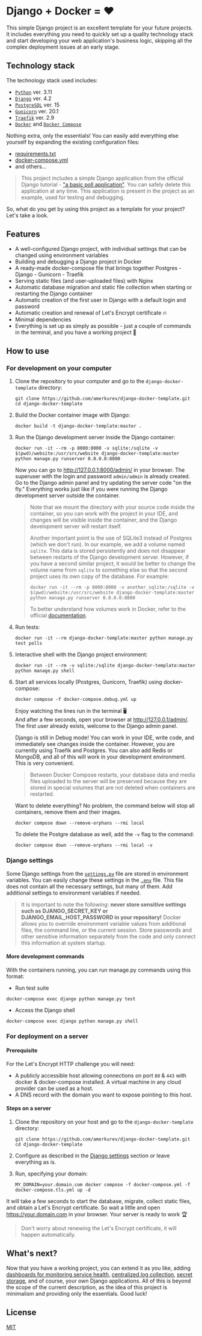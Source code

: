 # Django + Docker = ❤️
This simple Django project is an excellent template for your future projects. It includes everything you need to quickly set up a quality technology stack and start developing your web application's business logic, skipping all the complex deployment issues at an early stage.

## Technology stack
The technology stack used includes:
- [`Python`](https://www.python.org) ver. 3.11
- [`Django`](https://www.djangoproject.com) ver. 4.2
- [`PostgreSQL`](https://www.postgresql.org) ver. 15
- [`Gunicorn`](https://gunicorn.org) ver. 20.1
- [`Traefik`](https://traefik.io/traefik/) ver. 2.9
- [`Docker`](https://docs.docker.com/get-docker/) and [`Docker Compose`](https://docs.docker.com/compose/)

Nothing extra, only the essentials! You can easily add everything else yourself by expanding the existing configuration files:
- [requirements.txt](https://github.com/amerkurev/django-docker-template/blob/master/requirements.txt)
- [docker-compose.yml](https://github.com/amerkurev/django-docker-template/blob/master/docker-compose.yml)
- and others...

> This project includes a simple Django application from the official Django tutorial - ["a basic poll application"](https://docs.djangoproject.com/en/4.2/intro/tutorial01/). You can safely delete this application at any time. This application is present in the project as an example, used for testing and debugging.

So, what do you get by using this project as a template for your project? Let's take a look.

## Features
- A well-configured Django project, with individual settings that can be changed using environment variables
- Building and debugging a Django project in Docker
- A ready-made docker-compose file that brings together Postgres - Django - Gunicorn - Traefik
- Serving static files (and user-uploaded files) with Nginx
- Automatic database migration and static file collection when starting or restarting the Django container
- Automatic creation of the first user in Django with a default login and password
- Automatic creation and renewal of Let's Encrypt certificate 🔥
- Minimal dependencies
- Everything is set up as simply as possible - just a couple of commands in the terminal, and you have a working project 🚀

## How to use

### For development on your computer

1. Clone the repository to your computer and go to the `django-docker-template` directory:
    ```console
    git clone https://github.com/amerkurev/django-docker-template.git
    cd django-docker-template
    ```

2. Build the Docker container image with Django:
    ```console
    docker build -t django-docker-template:master .
    ```

3. Run the Django development server inside the Django container:
    ```console
    docker run -it --rm -p 8000:8000 -v sqlite:/sqlite -v $(pwd)/website:/usr/src/website django-docker-template:master python manage.py runserver 0.0.0.0:8000
    ```

    Now you can go to http://127.0.0.1:8000/admin/ in your browser. The superuser with the login and password `admin/admin` is already created. Go to the Django admin panel and try updating the server code "on the fly." Everything works just like if you were running the Django development server outside the container.
    
    > Note that we mount the directory with your source code inside the container, so you can work with the project in your IDE, and changes will be visible inside the container, and the Django development server will restart itself. 
    >
    > Another important point is the use of SQLite3 instead of Postgres (which we don't run). In our example, we add a volume named `sqlite`. This data is stored persistently and does not disappear between restarts of the Django development server. However, if you have a second similar project, it would be better to change the volume name from `sqlite` to something else so that the second project uses its own copy of the database. For example:
    >
    >```console
    >docker run -it --rm -p 8000:8000 -v another_sqlite:/sqlite -v $(pwd)/website:/usr/src/website django-docker-template:master python manage.py runserver 0.0.0.0:8000
    >```
    >
    > To better understand how volumes work in Docker, refer to the official [documentation](https://docs.docker.com/storage/volumes/).

4. Run tests:
    ```console
    docker run -it --rm django-docker-template:master python manage.py test polls
    ```

5. Interactive shell with the Django project environment:
    ```console
    docker run -it --rm -v sqlite:/sqlite django-docker-template:master python manage.py shell
    ```

6. Start all services locally (Postgres, Gunicorn, Traefik) using docker-compose:
    ```console
    docker compose -f docker-compose.debug.yml up
    ```

    Enjoy watching the lines run in the terminal 🖥️   
    And after a few seconds, open your browser at http://127.0.0.1/admin/. The first user already exists, welcome to the Django admin panel.
    
    Django is still in Debug mode! You can work in your IDE, write code, and immediately see changes inside the container. However, you are currently using Traefik and Postgres. You can also add Redis or MongoDB, and all of this will work in your development environment. This is very convenient.
    
    > Between Docker Compose restarts, your database data and media files uploaded to the server will be preserved because they are stored in special volumes that are not deleted when containers are restarted.
    
    Want to delete everything? No problem, the command below will stop all containers, remove them and their images.
    ```console
    docker compose down --remove-orphans --rmi local
    ```
    
    To delete the Postgre database as well, add the `-v` flag to the command:
    ```console
    docker compose down --remove-orphans --rmi local -v
    ```

### Django settings

Some Django settings from the [`settings.py`](https://github.com/amerkurev/django-docker-template/blob/master/website/website/settings.py) file are stored in environment variables. You can easily change these settings in the [`.env`](https://github.com/amerkurev/django-docker-template/blob/master/.env) file. This file does not contain all the necessary settings, but many of them. Add additional settings to environment variables if needed. 

> It is important to note the following: **never store sensitive settings such as DJANGO_SECRET_KEY or DJANGO_EMAIL_HOST_PASSWORD in your repository!** Docker allows you to override environment variable values from additional files, the command line, or the current session. Store passwords and other sensitive information separately from the code and only connect this information at system startup.

#### More development commands

With the containers running, you can run manage.py commands using this format:

- Run test suite
 ```console
 docker-compose exec django python manage.py test
 ```
- Access the Django shell
 ```console
 docker-compose exec django python manage.py shell
 ```

### For deployment on a server

#### Prerequisite

For the Let's Encrypt HTTP challenge you will need:
- A publicly accessible host allowing connections on port `80` & `443` with docker & docker-compose installed. A virtual machine in any cloud provider can be used as a host.
- A DNS record with the domain you want to expose pointing to this host.

#### Steps on a server

1. Clone the repository on your host and go to the `django-docker-template` directory:
    ```console
    git clone https://github.com/amerkurev/django-docker-template.git
    cd django-docker-template
    ```

2. Configure as described in the [Django settings](#django-settings) section or leave everything as is.

3. Run, specifying your domain:
    ```console
    MY_DOMAIN=your.domain.com docker compose -f docker-compose.yml -f docker-compose.tls.yml up -d
    ```

It will take a few seconds to start the database, migrate, collect static files, and obtain a Let's Encrypt certificate. So wait a little and open https://your.domain.com in your browser. Your server is ready to work 🏆 

> Don't worry about renewing the Let's Encrypt certificate, it will happen automatically.

## What's next?

Now that you have a working project, you can extend it as you like, adding [dashboards for monitoring service health](https://doc.traefik.io/traefik/operations/dashboard/), [centralized log collection](https://www.fluentd.org), [secret storage](https://www.vaultproject.io), and of course, your own Django applications. All of this is beyond the scope of the current description, as the idea of this project is minimalism and providing only the essentials. Good luck!

## License

[MIT](LICENSE)
